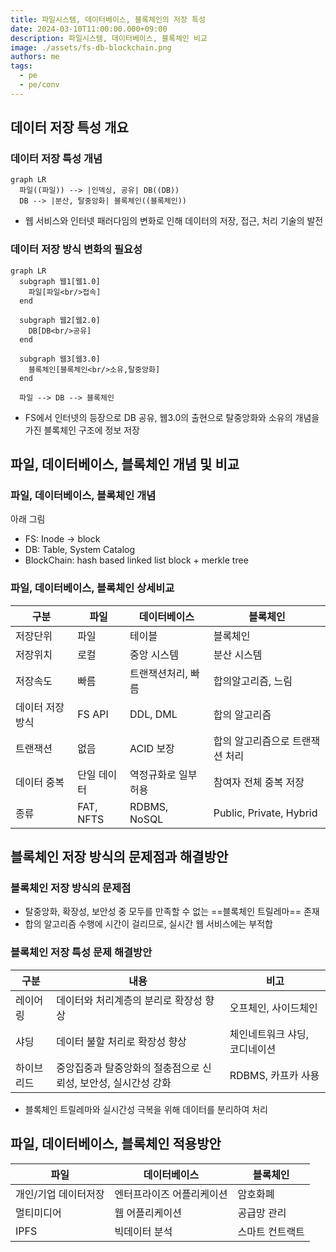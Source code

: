 ```yaml
---
title: 파일시스템, 데이터베이스, 블록체인의 저장 특성
date: 2024-03-10T11:00:00.000+09:00
description: 파일시스템, 데이터베이스, 블록체인 비교
image: ./assets/fs-db-blockchain.png
authors: me
tags:
  - pe
  - pe/conv
---
```


## 데이터 저장 특성 개요

### 데이터 저장 특성 개념

```mermaid
graph LR
  파일((파일)) --> |인덱싱, 공유| DB((DB))
  DB --> |분산, 탈중앙화| 블록체인((블록체인))
```

- 웹 서비스와 인터넷 패러다임의 변화로 인해 데이터의 저장, 접근, 처리 기술의 발전

### 데이터 저장 방식 변화의 필요성

```mermaid
graph LR
  subgraph 웹1[웹1.0]
    파일[파일<br/>접속]
  end

  subgraph 웹2[웹2.0]
    DB[DB<br/>공유]
  end

  subgraph 웹3[웹3.0]
    블록체인[블록체인<br/>소유,탈중앙화]
  end

  파일 --> DB --> 블록체인
```

- FS에서 인터넷의 등장으로 DB 공유, 웹3.0의 출현으로 탈중앙화와 소유의 개념을 가진 블록체인 구조에 정보 저장

## 파일, 데이터베이스, 블록체인 개념 및 비교

### 파일, 데이터베이스, 블록체인 개념

아래 그림

- FS: Inode -> block
- DB: Table, System Catalog
- BlockChain: hash based linked list block + merkle tree

### 파일, 데이터베이스, 블록체인 상세비교

| 구분 | 파일 | 데이터베이스 | 블록체인 |
| --- | --- | --- | --- |
| 저장단위 | 파일 | 테이블 | 블록체인 |
| 저장위치 | 로컬 | 중앙 시스템 | 분산 시스템 |
| 저장속도 | 빠름 | 트랜잭션처리, 빠름 | 합의알고리즘, 느림 |
| 데이터 저장 방식 | FS API | DDL, DML | 합의 알고리즘 |
| 트랜잭션 | 없음 | ACID 보장  | 합의 알고리즘으로 트랜잭션 처리 |
| 데이터 중복 | 단일 데이터 | 역정규화로 일부 허용 | 참여자 전체 중복 저장 |
| 종류 | FAT, NFTS | RDBMS, NoSQL    | Public, Private, Hybrid |

## 블록체인 저장 방식의 문제점과 해결방안

### 블록체인 저장 방식의 문제점

- 탈중앙화, 확장성, 보안성 중 모두를 만족할 수 없는 ==블록체인 트릴레마== 존재
- 합의 알고리즘 수행에 시간이 걸리므로, 실시간 웹 서비스에는 부적합

### 블록체인 저장 특성 문제 해결방안

| 구분 | 내용 | 비고 |
| --- | --- | --- |
| 레이어링 | 데이터와 처리계층의 분리로 확장성 향상 | 오프체인, 사이드체인 |
| 샤딩 | 데이터 불할 처리로 확장성 향상 | 체인네트워크 샤딩, 코디네이션 |
| 하이브리드 | 중앙집중과 탈중앙화의 절충점으로 신뢰성, 보안성, 실시간성 강화 | RDBMS, 카프카 사용 |

- 블록체인 트릴레마와 실시간성 극복을 위해 데이터를 분리하여 처리

## 파일, 데이터베이스, 블록체인 적용방안

| 파일  | 데이터베이스    | 블록체인   |
| -------------------- | ------------------------- | --------------- |
| 개인/기업 데이터저장 | 엔터프라이즈 어플리케이션 | 암호화폐   |
| 멀티미디어 | 웹 어플리케이션 | 공급망 관리|
| IPFS  | 빅데이터 분석   | 스마트 컨트랙트 |
